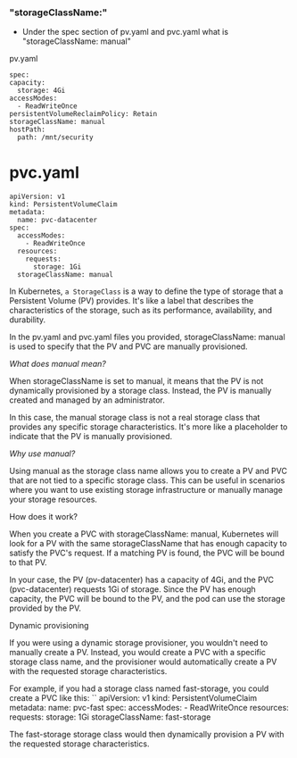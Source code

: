 ### "storageClassName:"

 - Under the spec section of pv.yaml and pvc.yaml what is "storageClassName: manual"

 pv.yaml
 
  ```
spec:
  capacity:
    storage: 4Gi
  accessModes:
    - ReadWriteOnce
  persistentVolumeReclaimPolicy: Retain
  storageClassName: manual
  hostPath:
    path: /mnt/security
```


# pvc.yaml

```
apiVersion: v1
kind: PersistentVolumeClaim
metadata:
  name: pvc-datacenter
spec:
  accessModes:
    - ReadWriteOnce
  resources:
    requests:
      storage: 1Gi
  storageClassName: manual
```

 In Kubernetes, ```a StorageClass``` is a way to define the type of storage that a Persistent Volume (PV) provides. It's like a label that describes the characteristics of the storage, such as its performance, availability, and durability.

In the pv.yaml and pvc.yaml files you provided, storageClassName: manual is used to specify that the PV and PVC are manually provisioned.

*What does manual mean?*

When storageClassName is set to manual, it means that the PV is not dynamically provisioned by a storage class. Instead, the PV is manually created and managed by an administrator.

In this case, the manual storage class is not a real storage class that provides any specific storage characteristics. It's more like a placeholder to indicate that the PV is manually provisioned.

*Why use manual?*

Using manual as the storage class name allows you to create a PV and PVC that are not tied to a specific storage class. This can be useful in scenarios where you want to use existing storage infrastructure or manually manage your storage resources.

How does it work?

When you create a PVC with storageClassName: manual, Kubernetes will look for a PV with the same storageClassName that has enough capacity to satisfy the PVC's request. If a matching PV is found, the PVC will be bound to that PV.

In your case, the PV (pv-datacenter) has a capacity of 4Gi, and the PVC (pvc-datacenter) requests 1Gi of storage. Since the PV has enough capacity, the PVC will be bound to the PV, and the pod can use the storage provided by the PV.

Dynamic provisioning

If you were using a dynamic storage provisioner, you wouldn't need to manually create a PV. Instead, you would create a PVC with a specific storage class name, and the provisioner would automatically create a PV with the requested storage characteristics.

For example, if you had a storage class named fast-storage, you could create a PVC like this:
``
apiVersion: v1
kind: PersistentVolumeClaim
metadata:
  name: pvc-fast
spec:
  accessModes:
    - ReadWriteOnce
  resources:
    requests:
      storage: 1Gi
  storageClassName: fast-storage

The fast-storage storage class would then dynamically provision a PV with the requested storage characteristics.
